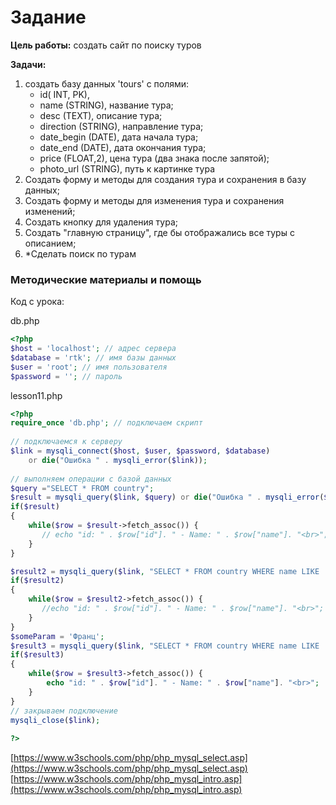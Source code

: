 # Задание

**Цель работы:** создать сайт по поиску туров

**Задачи:**

1. создать базу данных 'tours' с полями:
    + id( INT, PK),
    + name (STRING), название тура;
    + desc (TEXT), описание тура;
    + direction (STRING), направление тура;
    + date_begin (DATE), дата начала тура;
    + date_end (DATE), дата окончания тура;
    + price (FLOAT,2), цена тура (два знака после запятой);
    + photo_url (STRING), путь к картинке тура
2. Создать форму и методы для создания тура и сохранения в базу данных;
3. Создать форму и методы  для изменения тура и сохранения изменений;
4. Создать кнопку для удаления тура;
5. Создать "главную страницу", где бы отображались все туры с описанием;
6. *Сделать поиск по турам

### Методические материалы и помощь

Код с урока:

db.php

```php
<?php
$host = 'localhost'; // адрес сервера 
$database = 'rtk'; // имя базы данных
$user = 'root'; // имя пользователя
$password = ''; // пароль
```

lesson11.php

```php
<?php
require_once 'db.php'; // подключаем скрипт
 
// подключаемся к серверу
$link = mysqli_connect($host, $user, $password, $database) 
    or die("Ошибка " . mysqli_error($link));
 
// выполняем операции с базой данных
$query ="SELECT * FROM country";
$result = mysqli_query($link, $query) or die("Ошибка " . mysqli_error($link)); 
if($result)
{
    while($row = $result->fetch_assoc()) {
       // echo "id: " . $row["id"]. " - Name: " . $row["name"]. "<br>";
    }
}

$result2 = mysqli_query($link, "SELECT * FROM country WHERE name LIKE 'Рос%'");
if($result2)
{
    while($row = $result2->fetch_assoc()) {
       //echo "id: " . $row["id"]. " - Name: " . $row["name"]. "<br>";
    }
}
$someParam = 'Франц';
$result3 = mysqli_query($link, "SELECT * FROM country WHERE name LIKE '".$someParam."%'");
if($result3)
{
    while($row = $result3->fetch_assoc()) {
        echo "id: " . $row["id"]. " - Name: " . $row["name"]. "<br>";
    }
}
// закрываем подключение
mysqli_close($link);
 
?>
```

[https://www.w3schools.com/php/php_mysql_select.asp](https://www.w3schools.com/php/php_mysql_select.asp)
[https://www.w3schools.com/php/php_mysql_intro.asp](https://www.w3schools.com/php/php_mysql_intro.asp)
 